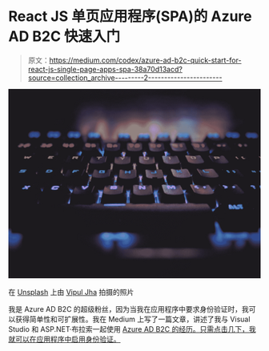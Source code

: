 # React JS 单页应用程序(SPA)的 Azure AD B2C 快速入门

> 原文：<https://medium.com/codex/azure-ad-b2c-quick-start-for-react-js-single-page-apps-spa-38a70d13acd?source=collection_archive---------2----------------------->

![](img/b6afba7f396994224a3f50f6dee7b430.png)

在 [Unsplash](https://unsplash.com?utm_source=medium&utm_medium=referral) 上由 [Vipul Jha](https://unsplash.com/@lordarcadius?utm_source=medium&utm_medium=referral) 拍摄的照片

我是 Azure AD B2C 的超级粉丝，因为当我在应用程序中要求身份验证时，我可以获得简单性和可扩展性。我在 Medium 上写了一篇文章，讲述了我与 Visual Studio 和 ASP.NET·布拉索一起使用 [Azure AD B2C 的经历。只需点击几下，我就可以在应用程序中启用身份验证。](/marcus-tee-anytime/azure-ad-b2c-quickstart-with-visual-studio-blazor-563efdff6fdd)